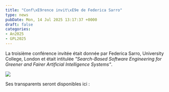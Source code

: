```yaml
---
title: "Conf\xE9rence invit\xE9e de Federica Sarro"
type: news
pubDate: Mon, 14 Jul 2025 13:17:37 +0000
draft: false
categories:
- An2025
- GPL2025
---
```


La troisième conférence invitée était donnée par Federica Sarro, University College, London et était intitulée _"Search-Based Software Engineering for Greener and Fairer Artificial Intelligence Systems"_.

![](https://gdr-gpl.cnrs.fr/wp-content/uploads/2025/07/GPL25-Sarro1.jpg)

Ses transparents seront disponibles ici :
